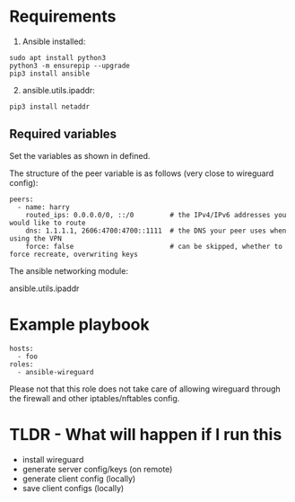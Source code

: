 # Requirements

1. Ansible installed:

```
sudo apt install python3
python3 -m ensurepip --upgrade
pip3 install ansible
```

2. ansible.utils.ipaddr:

```
pip3 install netaddr 
```


## Required variables 

Set the variables as shown in defined.

The structure of the peer variable is as follows (very close to wireguard config):

```
peers:
  - name: harry
    routed_ips: 0.0.0.0/0, ::/0         # the IPv4/IPv6 addresses you would like to route 
    dns: 1.1.1.1, 2606:4700:4700::1111  # the DNS your peer uses when using the VPN
    force: false                        # can be skipped, whether to force recreate, overwriting keys
```

The ansible networking module:

ansible.utils.ipaddr

# Example playbook 

```
hosts:
  - foo
roles:
  - ansible-wireguard

```

Please not that this role does not take care of allowing wireguard through the firewall and other iptables/nftables config.

# TLDR - What will happen if I run this 

- install wireguard
- generate server config/keys (on remote)
- generate client config (locally)
- save client configs (locally) 
